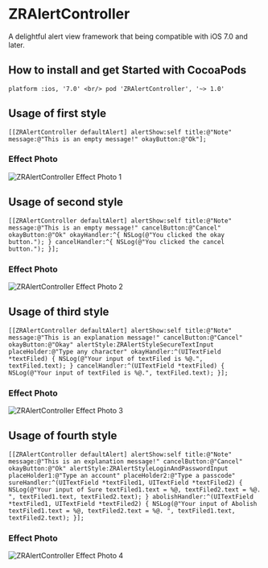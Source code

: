 # ZRAlertController
A delightful alert view framework that being compatible with iOS 7.0 and later.

How to install and get Started with CocoaPods
-----------------------------------

`platform :ios, '7.0' <br/>
pod 'ZRAlertController', '~> 1.0'`


## Usage of first style

`[[ZRAlertController defaultAlert] alertShow:self title:@"Note" message:@"This is an empty message!" okayButton:@"Ok"];`

### Effect Photo
![ZRAlertController Effect Photo 1](https://github.com/VictorZhang2014/ZRAlertController/blob/master/one.png "ZRAlertController")

## Usage of second style

`[[ZRAlertController defaultAlert] alertShow:self title:@"Note" message:@"This is an empty message!" cancelButton:@"Cancel" okayButton:@"Ok" okayHandler:^{
NSLog(@"You clicked the okay button.");
} cancelHandler:^{
NSLog(@"You clicked the cancel button.");
}];`

### Effect Photo
![ZRAlertController Effect Photo 2](https://github.com/VictorZhang2014/ZRAlertController/blob/master/two.png "ZRAlertController")

## Usage of third style

`[[ZRAlertController defaultAlert] alertShow:self title:@"Note" message:@"This is an explanation message!" cancelButton:@"Cancel" okayButton:@"Okay" alertStyle:ZRAlertStyleSecureTextInput placeHolder:@"Type any character" okayHandler:^(UITextField *textFiled) {
NSLog(@"Your input of textFiled is %@.", textFiled.text);
} cancelHandler:^(UITextField *textFiled) {
NSLog(@"Your input of textFiled is %@.", textFiled.text);
}];`

### Effect Photo
![ZRAlertController Effect Photo 3](https://github.com/VictorZhang2014/ZRAlertController/blob/master/three.png "ZRAlertController")

## Usage of fourth style

`[[ZRAlertController defaultAlert] alertShow:self title:@"Note" message:@"This is an explanation message!" cancelButton:@"Cancel" okayButton:@"Ok" alertStyle:ZRAlertStyleLoginAndPasswordInput placeHolder1:@"Type an account" placeHolder2:@"Type a passcode" sureHandler:^(UITextField *textFiled1, UITextField *textFiled2) {
NSLog(@"Your input of Sure textFiled1.text = %@, textFiled2.text = %@. ", textFiled1.text, textFiled2.text);
} abolishHandler:^(UITextField *textFiled1, UITextField *textFiled2) {
NSLog(@"Your input of Abolish textFiled1.text = %@, textFiled2.text = %@. ", textFiled1.text, textFiled2.text);
}];`

### Effect Photo
![ZRAlertController Effect Photo 4](https://github.com/VictorZhang2014/ZRAlertController/blob/master/four.png "ZRAlertController")